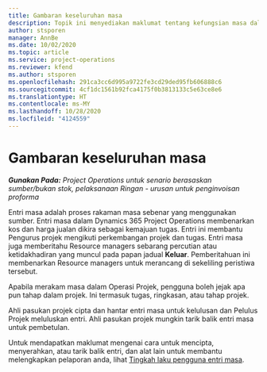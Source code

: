 ```yaml
---
title: Gambaran keseluruhan masa
description: Topik ini menyediakan maklumat tentang kefungsian masa dalam Dynamics 365 Project Operations.
author: stsporen
manager: AnnBe
ms.date: 10/02/2020
ms.topic: article
ms.service: project-operations
ms.reviewer: kfend
ms.author: stsporen
ms.openlocfilehash: 291ca3cc6d995a9722fe3cd29ded95fb606888c6
ms.sourcegitcommit: 4cf1dc1561b92fca4175f0b3813133c5e63ce8e6
ms.translationtype: HT
ms.contentlocale: ms-MY
ms.lasthandoff: 10/28/2020
ms.locfileid: "4124559"
---
```

# <a name="time-overview"></a>Gambaran keseluruhan masa

_**Gunakan Pada:** Project Operations untuk senario berasaskan sumber/bukan stok, pelaksanaan Ringan - urusan untuk penginvoisan proforma_

Entri masa adalah proses rakaman masa sebenar yang menggunakan sumber. Entri masa dalam Dynamics 365 Project Operations membenarkan kos dan harga jualan dikira sebagai kemajuan tugas. Entri ini membantu Pengurus projek mengikuti perkembangan projek dan tugas. Entri masa juga memberitahu Resource managers sebarang percutian atau ketidakhadiran yang muncul pada papan jadual **Keluar**. Pemberitahuan ini membenarkan Resource managers untuk merancang di sekeliling peristiwa tersebut.

Apabila merakam masa dalam Operasi Projek, pengguna boleh jejak apa pun tahap dalam projek. Ini termasuk tugas, ringkasan, atau tahap projek.

Ahli pasukan projek cipta dan hantar entri masa untuk kelulusan dan Pelulus Projek meluluskan entri. Ahli pasukan projek mungkin tarik balik entri masa untuk pembetulan.

Untuk mendapatkan maklumat mengenai cara untuk mencipta, menyerahkan, atau tarik balik entri, dan alat lain untuk membantu melengkapkan pelaporan anda, lihat [Tingkah laku pengguna entri masa](ui-behavior-time.md).

